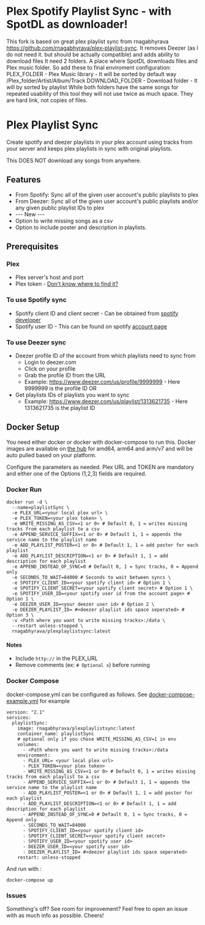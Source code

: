 # Plex Spotify Playlist Sync - with SpotDL as downloader!
This fork is based on great plex playlist sync from rnagabhyrava https://github.com/rnagabhyrava/plex-playlist-sync.
It removes Deezer (as I do not need it. but should be actually compatible) and adds ability to download files
It need 2 folders. A place where SpotDL downloads files and Plex music folder. So add these to final enviroment configuration:
PLEX_FOLDER - Plex Music library - It will be sorted by default way /Plex_folder/Artist/Album/Track
DOWNLOAD_FOLDER - Download folder - It will by sorted by playlist
While both folders have the same songs for repeated usability of this tool they will not use twice as much space. They are hard link, not copies of files.  

# Plex Playlist Sync

Create spotify and deezer playlists in your plex account using tracks from your server and keeps plex playlists in sync with original playlists. 

This DOES NOT download any songs from anywhere.

## Features
* From Spotify: Sync all of the given user account's public playlists to plex
* From Deezer: Sync all of the given user account's public playlists and/or any given public playlist IDs to plex
* --- New ---
* Option to write missing songs as a csv
* Option to include poster and description in playlists.

## Prerequisites
### Plex
* Plex server's host and port
* Plex token - [Don't know where to find it?](https://support.plex.tv/articles/204059436-finding-an-authentication-token-x-plex-token/)

### To use Spotify sync
* Spotify client ID and client secret - Can be obtained from [spotify developer](https://developer.spotify.com/dashboard/login)
* Spotify user ID - This can be found on spotify [account page](https://www.spotify.com/us/account/overview/)

### To use Deezer sync
* Deezer profile ID of the account from which playlists need to sync from
  * Login to deezer.com
  * Click on your profile
  * Grab the profile ID from the URL
  *  Example: https://www.deezer.com/us/profile/9999999 - Here 9999999 is the profile ID
OR
* Get playlists IDs of playlists you want to sync
  *  Example: https://www.deezer.com/us/playlist/1313621735 - Here 1313621735 is the playlist ID

## Docker Setup
You need either docker or docker with docker-compose to run this. Docker images are available on [the hub](https://hub.docker.com/r/rnagabhyrava/plexplaylistsync/tags) for amd64, arm64 and arm/v7 and will be auto pulled based on your platform.

Configure the parameters as needed. Plex URL and TOKEN are mandatory and either one of the Options (1,2,3) fields are required.

### Docker Run

```
docker run -d \
  --name=playlistSync \
  -e PLEX_URL=<your local plex url> \
  -e PLEX_TOKEN=<your plex token> \
  -e WRITE_MISSING_AS_CSV=<1 or 0> # Default 0, 1 = writes missing tracks from each playlist to a csv
  -e APPEND_SERVICE_SUFFIX=<1 or 0> # Default 1, 1 = appends the service name to the playlist name
  -e ADD_PLAYLIST_POSTER=<1 or 0> # Default 1, 1 = add poster for each playlist
  -e ADD_PLAYLIST_DESCRIPTION=<1 or 0> # Default 1, 1 = add description for each playlist
  -e APPEND_INSTEAD_OF_SYNC=0 # Default 0, 1 = Sync tracks, 0 = Append only
  -e SECONDS_TO_WAIT=84000 # Seconds to wait between syncs \
  -e SPOTIFY_CLIENT_ID=<your spotify client id> # Option 1 \
  -e SPOTIFY_CLIENT_SECRET=<your spotify client secret> # Option 1 \
  -e SPOTIFY_USER_ID=<your spotify user id from the account page> # Option 1 \
  -e DEEZER_USER_ID=<your deezer user id> # Option 2 \
  -e DEEZER_PLAYLIST_ID= #<deezer playlist ids space seperated> # Option 3 \
  -v <Path where you want to write missing tracks>:/data \
  --restart unless-stopped \
  rnagabhyrava/plexplaylistsync:latest
```
#### Notes
- Include `http://` in the PLEX_URL
- Remove comments (ex: `# Optional x`) before running 

### Docker Compose

docker-compose.yml can be configured as follows. See [docker-compose-example.yml](https://github.com/rnagabhyrava/plex-playlist-sync/blob/main/docker-compose-example.yml) for example
```
version: "2.1"
services:
  playlistSync:
    image: rnagabhyrava/plexplaylistsync:latest
    container_name: playlistSync
    # optional only if you chose WRITE_MISSING_AS_CSV=1 in env
    volumes:
      - <Path where you want to write missing tracks>:/data
    environment:
      - PLEX_URL= <your local plex url>
      - PLEX_TOKEN=<your plex token>
      - WRITE_MISSING_AS_CSV=<1 or 0> # Default 0, 1 = writes missing tracks from each playlist to a csv
      - APPEND_SERVICE_SUFFIX=<1 or 0> # Default 1, 1 = appends the service name to the playlist name
      - ADD_PLAYLIST_POSTER=<1 or 0> # Default 1, 1 = add poster for each playlist
      - ADD_PLAYLIST_DESCRIPTION=<1 or 0> # Default 1, 1 = add description for each playlist
      - APPEND_INSTEAD_OF_SYNC=0 # Default 0, 1 = Sync tracks, 0 = Append only
      - SECONDS_TO_WAIT=84000
      - SPOTIFY_CLIENT_ID=<your spotify client id>
      - SPOTIFY_CLIENT_SECRET=<your spotify client secret>
      - SPOTIFY_USER_ID=<your spotify user id>
      - DEEZER_USER_ID=<your spotify user id>
      - DEEZER_PLAYLIST_ID= #<deezer playlist ids space seperated>
    restart: unless-stopped

```
And run with :
```
docker-compose up
```

### Issues
Something's off? See room for improvement? Feel free to open an issue with as much info as possible. Cheers!
